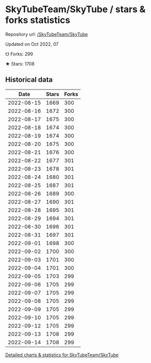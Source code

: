 # SkyTubeTeam/SkyTube / stars & forks statistics

Repository url: [/SkyTubeTeam/SkyTube](https://github.com/SkyTubeTeam/SkyTube)

Updated on Oct 2022, 07

☋ Forks: 299

★ Stars: 1708

## Historical data
| Date | Stars | Forks |
|------|-------|-------|
| 2022-08-15 | 1669 | 300 | 
| 2022-08-16 | 1672 | 300 | 
| 2022-08-17 | 1675 | 300 | 
| 2022-08-18 | 1674 | 300 | 
| 2022-08-19 | 1674 | 300 | 
| 2022-08-20 | 1675 | 300 | 
| 2022-08-21 | 1676 | 300 | 
| 2022-08-22 | 1677 | 301 | 
| 2022-08-23 | 1678 | 301 | 
| 2022-08-24 | 1680 | 301 | 
| 2022-08-25 | 1687 | 301 | 
| 2022-08-26 | 1689 | 300 | 
| 2022-08-27 | 1690 | 301 | 
| 2022-08-28 | 1695 | 301 | 
| 2022-08-29 | 1694 | 301 | 
| 2022-08-30 | 1696 | 301 | 
| 2022-08-31 | 1697 | 301 | 
| 2022-09-01 | 1698 | 300 | 
| 2022-09-02 | 1700 | 300 | 
| 2022-09-03 | 1701 | 300 | 
| 2022-09-04 | 1701 | 300 | 
| 2022-09-05 | 1703 | 299 | 
| 2022-09-06 | 1705 | 299 | 
| 2022-09-07 | 1705 | 299 | 
| 2022-09-08 | 1705 | 299 | 
| 2022-09-09 | 1705 | 299 | 
| 2022-09-10 | 1705 | 299 | 
| 2022-09-12 | 1705 | 299 | 
| 2022-09-13 | 1708 | 299 | 
| 2022-09-14 | 1708 | 299 | 


[Detailed charts & statistics for SkyTubeTeam/SkyTube](https://reviewgithub.com/rep/SkyTubeTeam/SkyTube)
